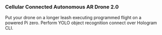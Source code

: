 ### Cellular Connected Autonomous AR Drone 2.0

Put your drone on a longer leash executing programmed flight on a powered Pi zero. Perform YOLO object recognition connect over Hologram CLI.
